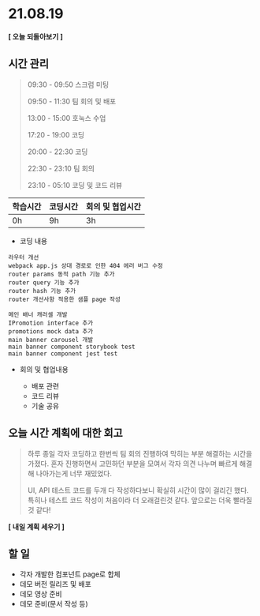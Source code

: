 # 21.08.19

**[ 오늘 되돌아보기 ]**

## 시간 관리

> 09:30 - 09:50 스크럼 미팅
>
> 09:50 - 11:30 팀 회의 및 배포
>
> 13:00 - 15:00 호눅스 수업
>
> 17:20 - 19:00 코딩
>
> 20:00 - 22:30 코딩
>
> 22:30 - 23:10 팀 회의
>
> 23:10 - 05:10 코딩 및 코드 리뷰 

| 학습시간 | 코딩시간 | 회의 및 협업시간 |
| -------- | -------- | ---------------- |
| 0h       | 9h       | 3h               |



* 코딩 내용

```
라우터 개선
webpack app.js 상대 경로로 인한 404 에러 버그 수정
router params 동적 path 기능 추가
router query 기능 추가
router hash 기능 추가
router 개선사항 적용한 샘플 page 작성

메인 배너 캐러셀 개발
IPromotion interface 추가
promotions mock data 추가
main banner carousel 개발
main banner component storybook test
main banner component jest test

```



- 회의 및 협업내용

  - 배포 관련
  - 코드 리뷰
  - 기술 공유

  

## 오늘 시간 계획에 대한 회고

> 하루 종일 각자 코딩하고 한번씩 팀 회의 진행하여 막히는 부분 해결하는 시간을 가졌다. 혼자 진행하면서 고민하던 부분을 모여서 각자 의견 나누며 빠르게 해결해 나아가는게 너무 재밌었다.
>
> UI, API 테스트 코드를 두개 다 작성하다보니 확실히 시간이 많이 걸리긴 했다. 특히나 테스트 코드 작성이 처음이라 더 오래걸린것 같다. 앞으로는 더욱 빨라질 것 같다!



**[ 내일 계획 세우기 ]**

## 할 일

* 각자 개발한 컴포넌트 page로 합체
* 데모 버전 릴리즈 및 배포
* 데모 영상 준비
* 데모 준비(문서 작성 등)